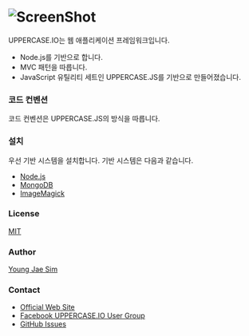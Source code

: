 # ![ScreenShot](https://raw.githubusercontent.com/UPPERCASE-Series/UPPERCASE.IO/master/LOGO.png)
UPPERCASE.IO는 웹 애플리케이션 프레임워크입니다.
* Node.js를 기반으로 합니다.
* MVC 패턴을 따릅니다.
* JavaScript 유틸리티 세트인 UPPERCASE.JS를 기반으로 만들어졌습니다.

### 코드 컨벤션
코드 컨벤션은 UPPERCASE.JS의 방식을 따릅니다.

### 설치
우선 기반 시스템을 설치합니다. 기반 시스템은 다음과 같습니다.
* [Node.js](http://nodejs.org)
* [MongoDB](http://www.mongodb.org)
* [ImageMagick](http://www.imagemagick.org)





### License
[MIT](LICENSE)

### Author
[Young Jae Sim](https://github.com/Hanul)

### Contact
* [Official Web Site](http://UPPERCASE.IO)
* [Facebook UPPERCASE.IO User Group](https://www.facebook.com/groups/uppercase/)
* [GitHub Issues](https://github.com/UPPERCASE-Series/UPPERCASE.IO/issues)
